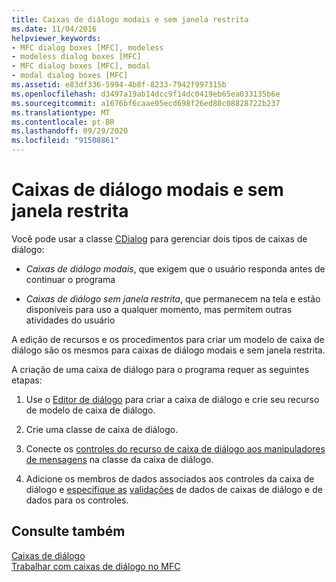 ```yaml
---
title: Caixas de diálogo modais e sem janela restrita
ms.date: 11/04/2016
helpviewer_keywords:
- MFC dialog boxes [MFC], modeless
- modeless dialog boxes [MFC]
- MFC dialog boxes [MFC], modal
- modal dialog boxes [MFC]
ms.assetid: e83df336-5994-4b8f-8233-7942f997315b
ms.openlocfilehash: d3497a19ab14dcc9f14dc0419eb65ea033135b6e
ms.sourcegitcommit: a1676bf6caae05ecd698f26ed80c08828722b237
ms.translationtype: MT
ms.contentlocale: pt-BR
ms.lasthandoff: 09/29/2020
ms.locfileid: "91508861"
---
```

# <a name="modal-and-modeless-dialog-boxes"></a>Caixas de diálogo modais e sem janela restrita

Você pode usar a classe [CDialog](reference/cdialog-class.md) para gerenciar dois tipos de caixas de diálogo:

- *Caixas de diálogo modais*, que exigem que o usuário responda antes de continuar o programa

- *Caixas de diálogo sem janela restrita*, que permanecem na tela e estão disponíveis para uso a qualquer momento, mas permitem outras atividades do usuário

A edição de recursos e os procedimentos para criar um modelo de caixa de diálogo são os mesmos para caixas de diálogo modais e sem janela restrita.

A criação de uma caixa de diálogo para o programa requer as seguintes etapas:

1. Use o [Editor de diálogo](../windows/dialog-editor.md) para criar a caixa de diálogo e crie seu recurso de modelo de caixa de diálogo.

1. Crie uma classe de caixa de diálogo.

1. Conecte os [controles do recurso de caixa de diálogo aos manipuladores de mensagens](../windows/adding-editing-or-deleting-controls.md) na classe da caixa de diálogo.

1. Adicione os membros de dados associados aos controles da caixa de diálogo e [especifique as](dialog-data-exchange.md) [validações](dialog-data-validation.md) de dados de caixas de diálogo e de dados para os controles.

## <a name="see-also"></a>Consulte também

[Caixas de diálogo](dialog-boxes.md)<br/>
[Trabalhar com caixas de diálogo no MFC](life-cycle-of-a-dialog-box.md)
